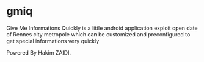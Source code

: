 # gmiq
Give Me Informations Quickly is a little android application exploit open date of Rennes city metropole
which can be customized and preconfigured to get special informations very quickly

Powered By Hakim ZAIDI.

